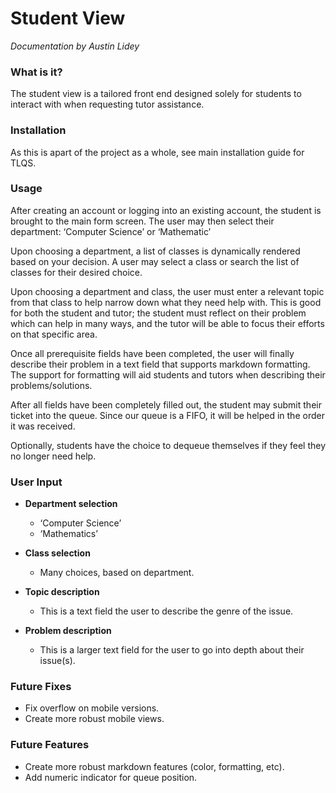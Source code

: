 # Student View
*Documentation by Austin Lidey*

### **What is it?**
The student view is a tailored front end designed solely for students to interact with when requesting tutor assistance.


### **Installation**
As this is apart of the project as a whole, see main installation guide for TLQS.


### **Usage**
After creating an account or logging into an existing account, the student is brought to the main form screen.  The user may then select their
department: ‘Computer Science’ or ‘Mathematic’ 

Upon choosing a department, a list of classes is dynamically rendered based on your decision. A user may select a class or search the list of classes for their
desired choice.

Upon choosing a department and class, the user must enter a relevant topic from that class to help narrow down what they need help with. This is good for both the
student and tutor; the student must reflect on their problem which can help in many ways, and the tutor will be able to focus their efforts on that specific area.

Once all prerequisite fields have been completed, the user will finally describe their problem in a text field that supports markdown formatting. The support for
formatting will aid students and tutors when describing their problems/solutions.

After all fields have been completely filled out, the student may submit their ticket into the queue. Since our queue is a FIFO, it will be helped in the order it was
received.

Optionally, students have the choice to dequeue themselves if they feel they no longer need help.


### **User Input**
- **Department selection**
 
    - ‘Computer Science’
    - ‘Mathematics’

- **Class selection**
    - Many choices, based on department.

- **Topic description**
    - This is a text field the user to describe the genre of the issue.

- **Problem description**
    - This is a larger text field for the user to go into depth about their issue(s).

### **Future Fixes**
- Fix overflow on mobile versions.
- Create more robust mobile views.


### **Future Features**
- Create more robust markdown features (color, formatting, etc).
- Add numeric indicator for queue position.